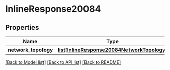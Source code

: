 # InlineResponse20084

## Properties
Name | Type | Description | Notes
------------ | ------------- | ------------- | -------------
**network_topology** | [**list[InlineResponse20084NetworkTopology]**](InlineResponse20084NetworkTopology.md) |  | [optional] 

[[Back to Model list]](../README.md#documentation-for-models) [[Back to API list]](../README.md#documentation-for-api-endpoints) [[Back to README]](../README.md)


